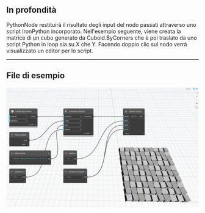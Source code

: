 ## In profondità
PythonNode restituirà il risultato degli input del nodo passati attraverso uno script IronPython incorporato. Nell'esempio seguente, viene creata la matrice di un cubo generato da Cuboid.ByCorners che è poi traslato da uno script Python in loop sia su X che Y. Facendo doppio clic sul nodo verrà visualizzato un editor per lo script.
___
## File di esempio

![Python Script](./PythonNodeModels.PythonNode_img.jpg)

